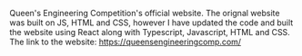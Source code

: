 Queen's Engineering Competition's official website. The orignal website was built on JS, HTML and CSS, however I have updated the code and built the website using  React along with Typescript, Javascript, HTML and CSS. 
The link to the website: https://queensengineeringcomp.com/
